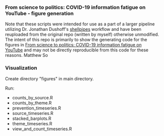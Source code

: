 ### From science to politics: COVID-19 information fatigue on YouTube - figure generation
Note that these scripts were intended for use as a part of a larger pipeline utilizing Dr. Jonathan Dushoff's [shellpipes](https://github.com/dushoff/shellpipes) workflow and have been reuploaded from the original repo (written by myself) otherwise unmodified. The intent of this repo is primarily to show the generating code for the figures in [From science to politics: COVID-19 information fatigue on YouTube](https://bmcpublichealth.biomedcentral.com/articles/10.1186/s12889-022-13151-7) and may not be directly reproducible from this code for these reasons. 
Matthew So 

### Visualization 
Create directory "figures" in main directory. 

Run:
- counts_by_source.R
- counts_by_theme.R
- prevention_timeseries.R
- source_timeseries.R
- stacked_barplots.R
- theme_timeseries.R
- view_and_count_timeseries.R

